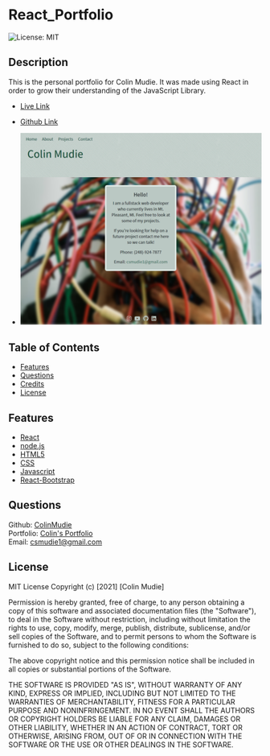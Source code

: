 # React_Portfolio

![License: MIT](https://img.shields.io/badge/License-MIT-green.svg)

## Description
This is the personal portfolio for Colin Mudie. It was made using React in order to grow their understanding of the JavaScript Library. 
-  [Live Link](https://colinmudie.github.io/React_Portfolio/)

-  [Github Link](https://github.com/ColinMudie/React_Portfolio)

- ![Preview of Home Page](assets/images/portfolio_preview.png)

## Table of Contents

* [Features](#features)
* [Questions](#questions)
* [Credits](#credits)
* [License](#license) 


## Features
- [React](https://reactjs.org/)
- [node.js](https://nodejs.org/en/)
- [HTML5](https://developer.mozilla.org/en-US/docs/Web/Guide/HTML/HTML5)
- [CSS](https://developer.mozilla.org/en-US/docs/Web/CSS)
- [Javascript](https://developer.mozilla.org/en-US/docs/Web/JavaScript)
- [React-Bootstrap](https://getbootstrap.com/)

## Questions
Github: [ColinMudie](https://github.com/ColinMudie/)  
Portfolio: [Colin's Portfolio](https://colinmudie.github.io/React_Portfolio/)   
Email: [csmudie1@gmail.com](csmudie1@gmail.com)

## License
MIT License
Copyright (c) [2021] [Colin Mudie]

Permission is hereby granted, free of charge, to any person obtaining a copy
of this software and associated documentation files (the "Software"), to deal
in the Software without restriction, including without limitation the rights
to use, copy, modify, merge, publish, distribute, sublicense, and/or sell
copies of the Software, and to permit persons to whom the Software is
furnished to do so, subject to the following conditions:

The above copyright notice and this permission notice shall be included in all
copies or substantial portions of the Software.

THE SOFTWARE IS PROVIDED "AS IS", WITHOUT WARRANTY OF ANY KIND, EXPRESS OR
IMPLIED, INCLUDING BUT NOT LIMITED TO THE WARRANTIES OF MERCHANTABILITY,
FITNESS FOR A PARTICULAR PURPOSE AND NONINFRINGEMENT. IN NO EVENT SHALL THE
AUTHORS OR COPYRIGHT HOLDERS BE LIABLE FOR ANY CLAIM, DAMAGES OR OTHER
LIABILITY, WHETHER IN AN ACTION OF CONTRACT, TORT OR OTHERWISE, ARISING FROM,
OUT OF OR IN CONNECTION WITH THE SOFTWARE OR THE USE OR OTHER DEALINGS IN THE
SOFTWARE.
